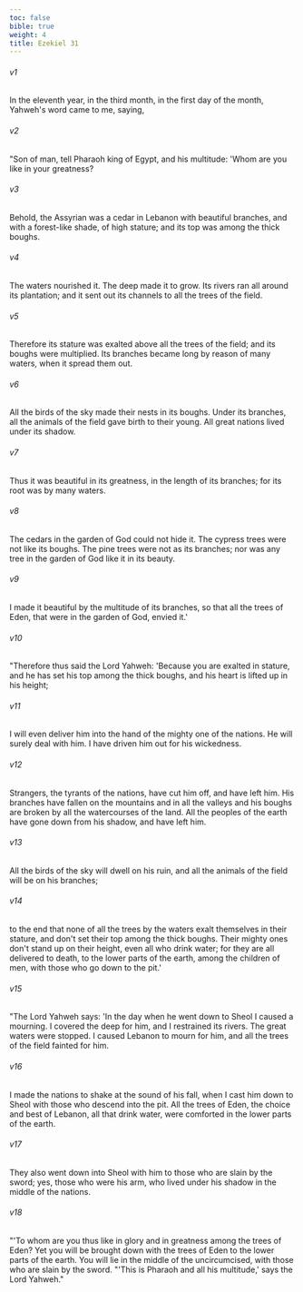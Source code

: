 ```yaml
---
toc: false
bible: true
weight: 4
title: Ezekiel 31
---
```




###### v1 
In the eleventh year, in the third month, in the first day of the month, Yahweh's word came to me, saying, 

###### v2 
"Son of man, tell Pharaoh king of Egypt, and his multitude: 'Whom are you like in your greatness? 

###### v3 
Behold, the Assyrian was a cedar in Lebanon with beautiful branches, and with a forest-like shade, of high stature; and its top was among the thick boughs. 

###### v4 
The waters nourished it. The deep made it to grow. Its rivers ran all around its plantation; and it sent out its channels to all the trees of the field. 

###### v5 
Therefore its stature was exalted above all the trees of the field; and its boughs were multiplied. Its branches became long by reason of many waters, when it spread them out. 

###### v6 
All the birds of the sky made their nests in its boughs. Under its branches, all the animals of the field gave birth to their young. All great nations lived under its shadow. 

###### v7 
Thus it was beautiful in its greatness, in the length of its branches; for its root was by many waters. 

###### v8 
The cedars in the garden of God could not hide it. The cypress trees were not like its boughs. The pine trees were not as its branches; nor was any tree in the garden of God like it in its beauty. 

###### v9 
I made it beautiful by the multitude of its branches, so that all the trees of Eden, that were in the garden of God, envied it.' 

###### v10 
"Therefore thus said the Lord Yahweh: 'Because you are exalted in stature, and he has set his top among the thick boughs, and his heart is lifted up in his height; 

###### v11 
I will even deliver him into the hand of the mighty one of the nations. He will surely deal with him. I have driven him out for his wickedness. 

###### v12 
Strangers, the tyrants of the nations, have cut him off, and have left him. His branches have fallen on the mountains and in all the valleys and his boughs are broken by all the watercourses of the land. All the peoples of the earth have gone down from his shadow, and have left him. 

###### v13 
All the birds of the sky will dwell on his ruin, and all the animals of the field will be on his branches; 

###### v14 
to the end that none of all the trees by the waters exalt themselves in their stature, and don't set their top among the thick boughs. Their mighty ones don't stand up on their height, even all who drink water; for they are all delivered to death, to the lower parts of the earth, among the children of men, with those who go down to the pit.' 

###### v15 
"The Lord Yahweh says: 'In the day when he went down to Sheol I caused a mourning. I covered the deep for him, and I restrained its rivers. The great waters were stopped. I caused Lebanon to mourn for him, and all the trees of the field fainted for him. 

###### v16 
I made the nations to shake at the sound of his fall, when I cast him down to Sheol with those who descend into the pit. All the trees of Eden, the choice and best of Lebanon, all that drink water, were comforted in the lower parts of the earth. 

###### v17 
They also went down into Sheol with him to those who are slain by the sword; yes, those who were his arm, who lived under his shadow in the middle of the nations. 

###### v18 
"'To whom are you thus like in glory and in greatness among the trees of Eden? Yet you will be brought down with the trees of Eden to the lower parts of the earth. You will lie in the middle of the uncircumcised, with those who are slain by the sword. "'This is Pharaoh and all his multitude,' says the Lord Yahweh."
